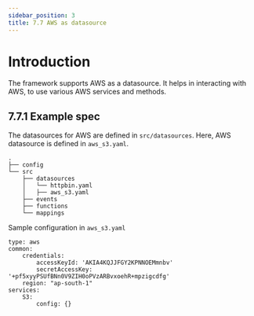 ```yaml
---
sidebar_position: 3
title: 7.7 AWS as datasource
---
```


# Introduction

The framework supports AWS as a datasource. It helps in interacting with AWS, to use various AWS services and methods. 

## 7.7.1 Example spec
The datasources for AWS are defined in `src/datasources`. Here, AWS datasource is defined in `aws_s3.yaml`.
```
.
├── config
└── src
    ├── datasources
    │   └── httpbin.yaml
    │   ├── aws_s3.yaml
    ├── events
    ├── functions
    └── mappings
```

Sample configuration in `aws_s3.yaml`
```
type: aws
common:
    credentials:
        accessKeyId: 'AKIA4KQJJFGY2KPNNOEMmnbv'
        secretAccessKey: '+pf5xyyPSUfBNn0V9ZIH0oPVzARBvxoehR+mpzigcdfg'
    region: "ap-south-1"
services:
    S3:
        config: {}
```